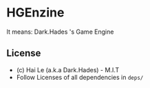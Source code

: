 # HGEnzine
It means: Dark.Hades 's Game Engine

## License

- (c) Hai Le (a.k.a Dark.Hades) - M.I.T
- Follow Licenses of all dependencies in `deps/`

